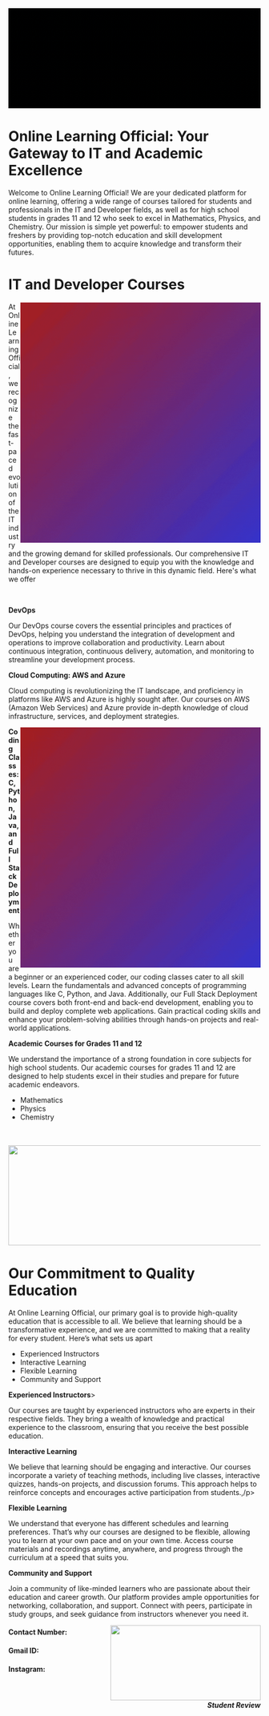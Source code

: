 <img style="display: block; margin: 0 auto;"  src="https://github.com/OnlineLearningOfficial1/OnlineLearningOfficial1/blob/main/OnlineLearning.gif" height= "200" width= "1000">
<h1><b>Online Learning Official: Your Gateway to IT and Academic Excellence</b></h1>
<p>Welcome to Online Learning Official! We are your dedicated platform for online learning, offering a wide range of courses tailored for students and professionals in the IT and Developer fields, as well as for high school students in grades 11 and 12 who seek to excel in Mathematics, Physics, and Chemistry. Our mission is simple yet powerful: to empower students and freshers by providing top-notch education and skill development opportunities, enabling them to acquire knowledge and transform their futures.</p>



<h1><b>IT and Developer Courses</b></h1>
<p><img width="480" align="right" src="https://github.com/OnlineLearningOfficial1/OnlineLearningOfficial1/blob/main/Untitled%20design%20(1).gif">At Online Learning Official, we recognize the fast-paced evolution of the IT industry and the growing demand for skilled professionals. Our comprehensive IT and Developer courses are designed to equip you with the knowledge and hands-on experience necessary to thrive in this dynamic field. Here's what we offer</p><br>
<p><b>DevOps</b></p>
<p>Our DevOps course covers the essential principles and practices of DevOps, helping you understand the integration of development and operations to improve collaboration and productivity. Learn about continuous integration, continuous delivery, automation, and monitoring to streamline your development process.</p>
<p><b>Cloud Computing: AWS and Azure</b></p>
<p>Cloud computing is revolutionizing the IT landscape, and proficiency in platforms like AWS and Azure is highly sought after. Our courses on AWS (Amazon Web Services) and Azure provide in-depth knowledge of cloud infrastructure, services, and deployment strategies.</p>
<img width="480" align="right" src="https://github.com/OnlineLearningOfficial1/OnlineLearningOfficial1/blob/main/Untitled%20design.gif">
<p><b>Coding Classes: C, Python, Java, and Full Stack Deployment</b></p>
<p>Whether you are a beginner or an experienced coder, our coding classes cater to all skill levels. Learn the fundamentals and advanced concepts of programming languages like C, Python, and Java. Additionally, our Full Stack Deployment course covers both front-end and back-end development, enabling you to build and deploy complete web applications. Gain practical coding skills and enhance your problem-solving abilities through hands-on projects and real-world applications.</p>
<p><b>Academic Courses for Grades 11 and 12</b></p>
<p>We understand the importance of a strong foundation in core subjects for high school students. Our academic courses for grades 11 and 12 are designed to help students excel in their studies and prepare for future academic endeavors.</p>
<ul>
  <li>Mathematics</li>
  <li>Physics</li>
  <li>Chemistry</li>
</ul>
<br>
<br>

<img style="display: block; margin: 0 auto;"  src="https://github.com/OnlineLearningOfficial1/OnlineLearningOfficial1/blob/main/Untitled%20design%20(2).gif" height= "200" width= "1000">

<h1><b>Our Commitment to Quality Education</b></h1>

<p>At Online Learning Official, our primary goal is to provide high-quality education that is accessible to all. We believe that learning should be a transformative experience, and we are committed to making that a reality for every student. Here’s what sets us apart</p>
<ul>
  <li>Experienced Instructors</li>
  <li>Interactive Learning</li>
  <li>Flexible Learning</li>
  <li>Community and Support</li>
</ul>

<p><b>Experienced Instructors</b>></p>
<p>Our courses are taught by experienced instructors who are experts in their respective fields. They bring a wealth of knowledge and practical experience to the classroom, ensuring that you receive the best possible education.</p>

<p><b>Interactive Learning</b></p>
<p>We believe that learning should be engaging and interactive. Our courses incorporate a variety of teaching methods, including live classes, interactive quizzes, hands-on projects, and discussion forums. This approach helps to reinforce concepts and encourages active participation from students.,/p>
  
<p><b>Flexible Learning</b></p>
<p>We understand that everyone has different schedules and learning preferences. That’s why our courses are designed to be flexible, allowing you to learn at your own pace and on your own time. Access course materials and recordings anytime, anywhere, and progress through the curriculum at a speed that suits you.</p>

<p><b>Community and Support</b></p>
<p>Join a community of like-minded learners who are passionate about their education and career growth. Our platform provides ample opportunities for networking, collaboration, and support. Connect with peers, participate in study groups, and seek guidance from instructors whenever you need it.</p>




<img style="display: block; margin: 0 auto;"  src="https://github.com/vanshikashar/vanshikashar/blob/main/student%20review.jpg?raw=true" height= "150" align= "right" width= "300">
<h4 align= "left">Contact Number:</h4>
<h4 align= "left">Gmail ID:</h4>
<h4 align= "left">Instagram:</h4><br>
<h5 align= "right">Student Review</h5>
